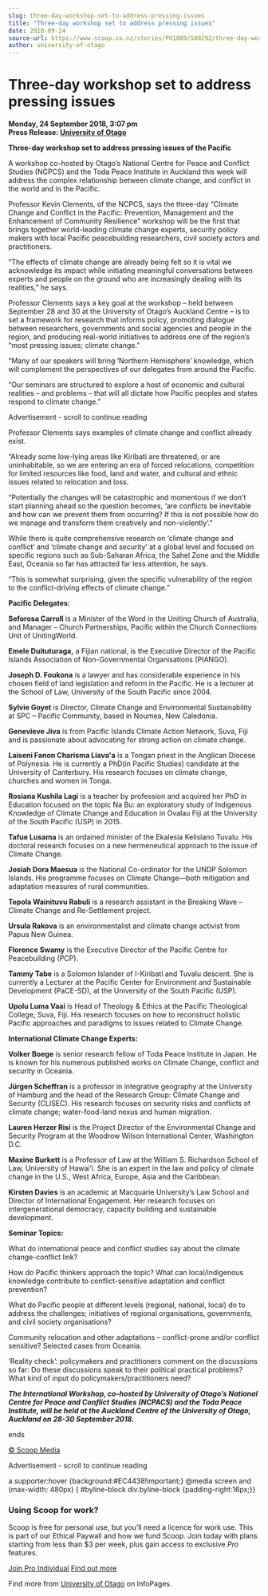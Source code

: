 ```yaml
---
slug: three-day-workshop-set-to-address-pressing-issues
title: "Three-day workshop set to address pressing issues"
date: 2018-09-24
source-url: https://www.scoop.co.nz/stories/PO1809/S00292/three-day-workshop-set-to-address-pressing-issues.htm
author: university-of-otago
---
```

Three-day workshop set to address pressing issues
=================================================

**Monday, 24 September 2018, 3:07 pm**  
**Press Release: [University of Otago](https://info.scoop.co.nz/University_of_Otago)**

**Three-day workshop set to address pressing issues of the Pacific**

A workshop co-hosted by Otago’s National Centre for Peace and Conflict Studies (NCPCS) and the Toda Peace Institute in Auckland this week will address the complex relationship between climate change, and conflict in the world and in the Pacific.

Professor Kevin Clements, of the NCPCS, says the three-day “Climate Change and Conflict in the Pacific: Prevention, Management and the Enhancement of Community Resilience” workshop will be the first that brings together world-leading climate change experts, security policy makers with local Pacific peacebuilding researchers, civil society actors and practitioners.

“The effects of climate change are already being felt so it is vital we acknowledge its impact while initiating meaningful conversations between experts and people on the ground who are increasingly dealing with its realities,” he says.

Professor Clements says a key goal at the workshop – held between September 28 and 30 at the University of Otago’s Auckland Centre – is to set a framework for research that informs policy, promoting dialogue between researchers, governments and social agencies and people in the region, and producing real-world initiatives to address one of the region’s “most pressing issues; climate change.”

“Many of our speakers will bring ‘Northern Hemisphere’ knowledge, which will complement the perspectives of our delegates from around the Pacific.

“Our seminars are structured to explore a host of economic and cultural realities – and problems – that will all dictate how Pacific peoples and states respond to climate change.”

Advertisement - scroll to continue reading





Professor Clements says examples of climate change and conflict already exist.

“Already some low-lying areas like Kiribati are threatened, or are uninhabitable, so we are entering an era of forced relocations, competition for limited resources like food, land and water, and cultural and ethnic issues related to relocation and loss.

“Potentially the changes will be catastrophic and momentous if we don’t start planning ahead so the question becomes, ‘are conflicts be inevitable and how can we prevent them from occurring? If this is not possible how do we manage and transform them creatively and non-violently’.”

While there is quite comprehensive research on ‘climate change and conflict’ and ‘climate change and security’ at a global level and focused on specific regions such as Sub-Saharan Africa, the Sahel Zone and the Middle East, Oceania so far has attracted far less attention, he says.

“This is somewhat surprising, given the specific vulnerability of the region to the conflict-driving effects of climate change.”

**Pacific Delegates:**

**Seforosa Carroll** is a Minister of the Word in the Uniting Church of Australia, and Manager – Church Partnerships, Pacific within the Church Connections Unit of UnitingWorld.

**Emele Duituturaga,** a Fijian national, is the Executive Director of the Pacific Islands Association of Non-Governmental Organisations (PIANGO).

**Joseph D. Foukona** is a lawyer and has considerable experience in his chosen field of land legislation and reform in the Pacific. He is a lecturer at the School of Law, University of the South Pacific since 2004.

**Sylvie Goyet** is Director, Climate Change and Environmental Sustainability at SPC – Pacific Community, based in Noumea, New Caledonia.

**Genevieve Jiva** is from Pacific Islands Climate Action Network, Suva, Fiji and is passionate about advocating for strong action on climate change.

**Laiseni Fanon Charisma Liava'a** is a Tongan priest in the Anglican Diocese of Polynesia. He is currently a PhD(in Pacific Studies) candidate at the University of Canterbury. His research focuses on climate change, churches and women in Tonga.

**Rosiana Kushila Lagi** is a teacher by profession and acquired her PhD in Education focused on the topic Na Bu: an exploratory study of Indigenous Knowledge of Climate Change and Education in Ovalau Fiji at the University of the South Pacific (USP) in 2015.

**Tafue Lusama** is an ordained minister of the Ekalesia Kelisiano Tuvalu. His doctoral research focuses on a new hermeneutical approach to the issue of Climate Change.

**Josiah Dora Maesua** is the National Co-ordinator for the UNDP Solomon Islands. His programme focuses on Climate Change—both mitigation and adaptation measures of rural communities.

**Tepola Wainituvu Rabuli** is a research assistant in the Breaking Wave – Climate Change and Re-Settlement project.

**Ursula Rakova** is an environmentalist and climate change activist from Papua New Guinea.

**Florence Swamy** is the Executive Director of the Pacific Centre for Peacebuilding (PCP).

**Tammy Tabe** is a Solomon Islander of I-Kiribati and Tuvalu descent. She is currently a Lecturer at the Pacific Center for Environment and Sustainable Development (PaCE-SD), at the University of the South Pacific (USP).

**Upolu Luma Vaai** is Head of Theology & Ethics at the Pacific Theological College, Suva, Fiji. His research focuses on how to reconstruct holistic Pacific approaches and paradigms to issues related to Climate Change.

**International Climate Change Experts:**

**Volker Boege** is senior research fellow of Toda Peace Institute in Japan. He is known for his numerous published works on Climate Change, conflict and security in Oceania.

**Jürgen Scheffran** is a professor in integrative geography at the University of Hamburg and the head of the Research Group: Climate Change and Security (CLISEC). His research focuses on security risks and conflicts of climate change; water-food-land nexus and human migration.

**Lauren Herzer Risi** is the Project Director of the Environmental Change and Security Program at the Woodrow Wilson International Center, Washington D.C.

**Maxine Burkett** is a Professor of Law at the William S. Richardson School of Law, University of Hawai’i. She is an expert in the law and policy of climate change in the U.S., West Africa, Europe, Asia and the Caribbean.

**Kirsten Davies** is an academic at Macquarie University’s Law School and Director of International Engagement. Her research focuses on intergenerational democracy, capacity building and sustainable development.

**Seminar Topics:**

What do international peace and conflict studies say about the climate change-conflict link?

How do Pacific thinkers approach the topic? What can local/indigenous knowledge contribute to conflict-sensitive adaptation and conflict prevention?

What do Pacific people at different levels (regional, national, local) do to address the challenges; initiatives of regional organisations, governments, and civil society organisations?

Community relocation and other adaptations – conflict-prone and/or conflict sensitive? Selected cases from Oceania.

‘Reality check’: policymakers and practitioners comment on the discussions so far: Do these discussions speak to their political practical problems? What kind of input do policymakers/practitioners need?

**_The International Workshop, co-hosted by University of Otago’s National Centre for Peace and Conflict Studies (NCPACS) and the Toda Peace Institute, will be held at the Auckland Centre of the University of Otago, Auckland on 28-30 September 2018._**

ends  

[© Scoop Media](http://www.scoop.co.nz/about/terms.html)  

Advertisement - scroll to continue reading



a.supporter:hover {background:#EC4438!important;} @media screen and (max-width: 480px) { #byline-block div.byline-block {padding-right:16px;}}

### Using Scoop for work?

Scoop is free for personal use, but you’ll need a licence for work use. This is part of our Ethical Paywall and how we fund Scoop. Join today with plans starting from less than $3 per week, plus gain access to exclusive _Pro_ features.  
  
[Join Pro Individual](https://pro.scoop.co.nz/Individual/?from=ProIn24) [Find out more](https://pro.scoop.co.nz/using-scoop-for-work/?from=ProIn24)

Find more from [University of Otago](https://info.scoop.co.nz/University_of_Otago) on InfoPages.